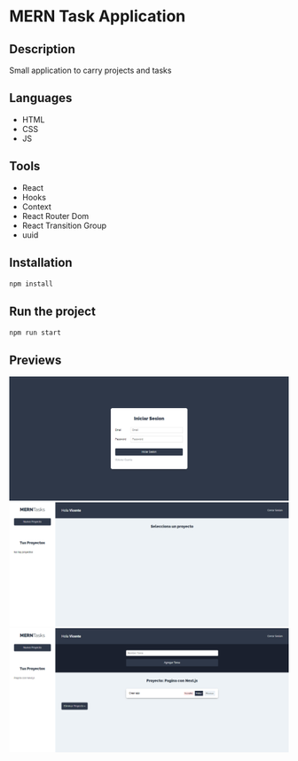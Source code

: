 <h1>MERN Task Application</h1>
<h2>Description</h2>
<p>Small application to carry projects and tasks</p>
<h2>Languages</h2>
<ul>
  <li>HTML</li>
  <li>CSS</li>
  <li>JS</li>
</ul>
<h2>Tools</h2>
<ul>
  <li>React</li>
  <li>Hooks</li>
  <li>Context</li>
  <li>React Router Dom</li>
  <li>React Transition Group</li>
  <li>uuid</li>
</ul>
<h2>Installation</h2>

```
npm install
```

<h2>Run the project</h2>

```
npm run start
```
<h2>Previews</h2>

![](preview/preview.jpg)
![](preview/preview2.jpg)
![](preview/preview3.jpg)
